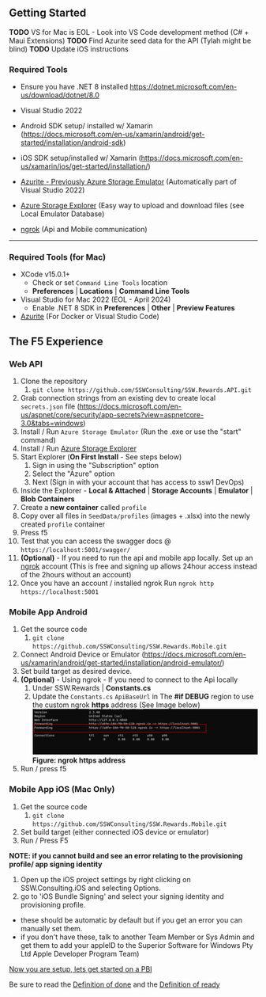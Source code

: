 ## Getting Started

**TODO** VS for Mac is EOL - Look into VS Code development method (C# + Maui Extensions)
**TODO** Find Azurite seed data for the API (Tylah might be blind)
**TODO** Update iOS instructions

### Required Tools

- Ensure you have .NET 8 installed https://dotnet.microsoft.com/en-us/download/dotnet/8.0

- Visual Studio 2022
- Android SDK setup/ installed w/ Xamarin (https://docs.microsoft.com/en-us/xamarin/android/get-started/installation/android-sdk)
- iOS SDK setup/installed w/ Xamarin (https://docs.microsoft.com/en-us/xamarin/ios/get-started/installation/)
- [Azurite - Previously Azure Storage Emulator](https://learn.microsoft.com/en-us/azure/storage/common/storage-use-azurite?tabs=visual-studio,blob-storage) (Automatically part of Visual Studio 2022)
- [Azure Storage Explorer](https://azure.microsoft.com/en-us/features/storage-explorer/) (Easy way to upload and download files (see Local Emulator Database)
- [ngrok](https://ngrok.com/) (Api and Mobile communication)
****

### Required Tools (for Mac)

- XCode v15.0.1+
  - Check or set `Command Line Tools` location
  - **Preferences** | **Locations** | **Command Line Tools**
- Visual Studio for Mac 2022 (EOL - April 2024)
  - Enable .NET 8 SDK in **Preferences** | **Other** | **Preview Features**
- [Azurite](https://learn.microsoft.com/en-us/azure/storage/common/storage-use-azurite?tabs=visual-studio,blob-storage) (For Docker or Visual Studio Code)

## The F5 Experience

### Web API

1. Clone the repository 
   1. `git clone https://github.com/SSWConsulting/SSW.Rewards.API.git`
3. Grab connection strings from an existing dev to create local `secrets.json` file (https://docs.microsoft.com/en-us/aspnet/core/security/app-secrets?view=aspnetcore-3.0&tabs=windows)
4. Install / Run `Azure Storage Emulator` (Run the .exe or use the "start" command)
5. Install / Run [Azure Storage Explorer](https://azure.microsoft.com/en-us/features/storage-explorer/#overview)
6. Start Explorer (**On First Install** - See steps below)
   1. Sign in using the "Subscription" option
   2. Select the "Azure" option
   3. Next (Sign in with your account that has access to ssw1 DevOps)
7. Inside the Explorer - **Local & Attached** | **Storage Accounts** | **Emulator** | **Blob Containers**
8. Create a **new container** called `profile`
9.  Copy over all files in `SeedData/profiles` (images + .xlsx) into the newly created `profile` container
10. Press f5
11. Test that you can access the swagger docs @ `https://localhost:5001/swagger/`
12. **(Optional)** - If you need to run the api and mobile app locally. Set up an [ngrok](https://ngrok.com/) account (This is free and signing up allows 24hour access instead of the 2hours without an account)
   1. Once you have an account / installed ngrok
      Run `ngrok http https://localhost:5001`

### Mobile App Android

1. Get the source code 
   1. `git clone https://github.com/SSWConsulting/SSW.Rewards.Mobile.git`
2. Connect Android Device or Emulator (https://docs.microsoft.com/en-us/xamarin/android/get-started/installation/android-emulator/)
3. Set build target as desired device.
4. **(Optional)** - Using ngrok - If you need to connect to the Api locally
   1. Under SSW.Rewards | **Constants.cs**
   2. Update the `Constants.cs` `ApiBaseUrl` in The **#if DEBUG** region to use the custom ngrok **https** address (See Image below)
      ![ngrok Https Address](imgs/ngrok-https-example.png)
      **Figure: ngrok https address**
5. Run / press f5

### Mobile App iOS (Mac Only)
1. Get the source code
   1.  `git clone https://github.com/SSWConsulting/SSW.Rewards.Mobile.git`
2. Set build target (either connected iOS device or emulator)
3. Run / Press F5

**NOTE: if you cannot build and see an error relating to the provisioning profile/ app signing identity**

1. Open up the iOS project settings by right clicking on SSW.Consulting.iOS and selecting Options.
1. go to 'iOS Bundle Signing' and select your signing identity and provisioning profile.

- these should be automatic by default but if you get an error you can manually set them.
- if you don't have these, talk to another Team Member or Sys Admin and get them to add your appleID to the Superior Software for Windows Pty Ltd
  Apple Developer Program Team)

[Now you are setup, lets get started on a PBI](Definition-of-Ready.md)

Be sure to read the [Definition of done](Definition-of-Done.md) and the [Definition of ready](Definition-of-Ready.md)